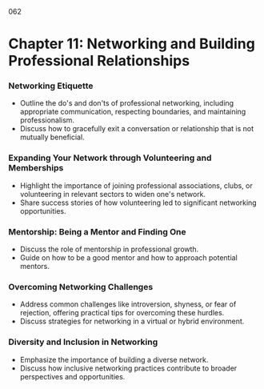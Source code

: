 062

# **Chapter 11: Networking and Building Professional Relationships**

### **Networking Etiquette**

- Outline the do's and don'ts of professional networking, including appropriate communication, respecting boundaries, and maintaining professionalism.
- Discuss how to gracefully exit a conversation or relationship that is not mutually beneficial.

### **Expanding Your Network through Volunteering and Memberships**

- Highlight the importance of joining professional associations, clubs, or volunteering in relevant sectors to widen one's network.
- Share success stories of how volunteering led to significant networking opportunities.

### **Mentorship: Being a Mentor and Finding One**

- Discuss the role of mentorship in professional growth.
- Guide on how to be a good mentor and how to approach potential mentors.

### **Overcoming Networking Challenges**

- Address common challenges like introversion, shyness, or fear of rejection, offering practical tips for overcoming these hurdles.
- Discuss strategies for networking in a virtual or hybrid environment.

### **Diversity and Inclusion in Networking**

- Emphasize the importance of building a diverse network.
- Discuss how inclusive networking practices contribute to broader perspectives and opportunities.

